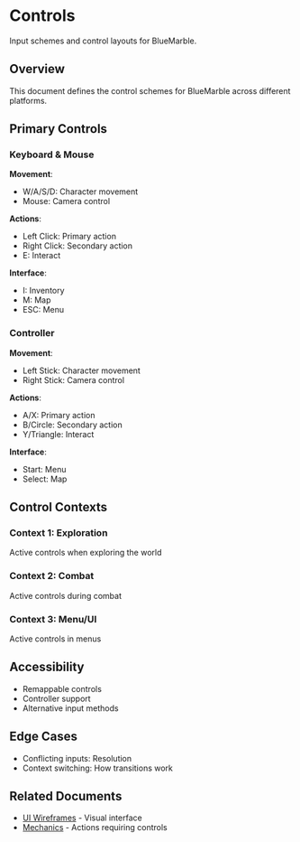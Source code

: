 # Controls

Input schemes and control layouts for BlueMarble.

<!--
Front matter example:
---
title: Controls
date: 2025-09-30
owner: @Nomoos
status: draft
tags: [controls, input, ux]
---
-->

## Overview

This document defines the control schemes for BlueMarble across different platforms.

## Primary Controls

### Keyboard & Mouse

**Movement**:

- W/A/S/D: Character movement
- Mouse: Camera control

**Actions**:

- Left Click: Primary action
- Right Click: Secondary action
- E: Interact

**Interface**:

- I: Inventory
- M: Map
- ESC: Menu

### Controller

**Movement**:

- Left Stick: Character movement
- Right Stick: Camera control

**Actions**:

- A/X: Primary action
- B/Circle: Secondary action
- Y/Triangle: Interact

**Interface**:

- Start: Menu
- Select: Map

## Control Contexts

### Context 1: Exploration

Active controls when exploring the world

### Context 2: Combat

Active controls during combat

### Context 3: Menu/UI

Active controls in menus

## Accessibility

- Remappable controls
- Controller support
- Alternative input methods

## Edge Cases

- Conflicting inputs: Resolution
- Context switching: How transitions work

## Related Documents

- [UI Wireframes](ui-wireframes.md) - Visual interface
- [Mechanics](../mechanics.md) - Actions requiring controls

